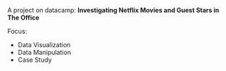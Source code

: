 A project on datacamp: **Investigating Netflix Movies and Guest Stars in The Office**

Focus:
- Data Visualization
- Data Manipulation
- Case Study